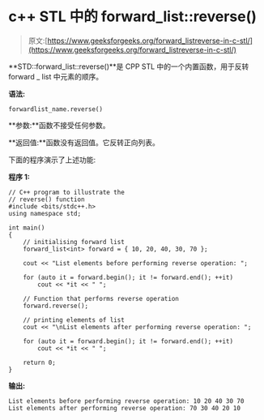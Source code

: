 # c++ STL 中的 forward_list::reverse()

> 原文:[https://www.geeksforgeeks.org/forward_listreverse-in-c-stl/](https://www.geeksforgeeks.org/forward_listreverse-in-c-stl/)

**STD::forward_list::reverse()**是 CPP STL 中的一个内置函数，用于反转 forward _ list 中元素的顺序。

**语法:**

```
forwardlist_name.reverse()
```

**参数:**函数不接受任何参数。

**返回值:**函数没有返回值。它反转正向列表。

下面的程序演示了上述功能:

**程序 1:**

```
// C++ program to illustrate the
// reverse() function
#include <bits/stdc++.h>
using namespace std;

int main()
{
    // initialising forward list
    forward_list<int> forward = { 10, 20, 40, 30, 70 };

    cout << "List elements before performing reverse operation: ";

    for (auto it = forward.begin(); it != forward.end(); ++it)
        cout << *it << " ";

    // Function that performs reverse operation
    forward.reverse();

    // printing elements of list
    cout << "\nList elements after performing reverse operation: ";

    for (auto it = forward.begin(); it != forward.end(); ++it)
        cout << *it << " ";

    return 0;
}
```

**输出:**

```
List elements before performing reverse operation: 10 20 40 30 70 
List elements after performing reverse operation: 70 30 40 20 10

```
